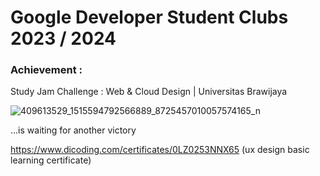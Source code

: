 # Google Developer Student Clubs 2023 / 2024

### Achievement : 
Study Jam Challenge : Web & Cloud Design | Universitas Brawijaya

![409613529_1515594792566889_8725457010057574165_n](https://github.com/SandyAryadika/Google-DSC/assets/144995892/65a29f0c-d2a1-4a52-af1c-f76466f4fac7)


...is waiting for another victory

https://www.dicoding.com/certificates/0LZ0253NNX65
(ux design basic learning certificate)
